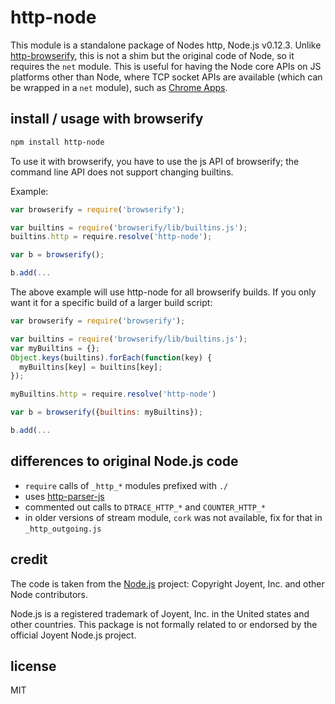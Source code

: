 # http-node
This module is a standalone package of Nodes http, Node.js v0.12.3. Unlike
[http-browserify](https://www.npmjs.com/package/http-browserify), this is not
a shim but the original code of Node, so it requires the `net` module. This is
useful for having the Node core APIs on JS platforms other than Node, where
TCP socket APIs are available (which can be wrapped in a `net` module),
such as [Chrome Apps](https://developer.chrome.com/apps/sockets_tcp).

## install / usage with browserify

```bash
npm install http-node
```

To use it with browserify, you have to use the js API of browserify;
the command line API does not support changing builtins.

Example:

```js
var browserify = require('browserify');

var builtins = require('browserify/lib/builtins.js');
builtins.http = require.resolve('http-node');

var b = browserify();

b.add(...
```

The above example will use http-node for all browserify builds.
If you only want it for a specific build of a larger build script:

```js
var browserify = require('browserify');

var builtins = require('browserify/lib/builtins.js');
var myBuiltins = {};
Object.keys(builtins).forEach(function(key) {
  myBuiltins[key] = builtins[key];
});

myBuiltins.http = require.resolve('http-node')

var b = browserify({builtins: myBuiltins});

b.add(...
```

## differences to original Node.js code

- `require` calls of `_http_*` modules prefixed with `./`
- uses [http-parser-js](https://www.npmjs.com/package/http-parser-js)
- commented out calls to `DTRACE_HTTP_*` and `COUNTER_HTTP_*`
- in older versions of stream module, `cork` was not available, fix for that in
  `_http_outgoing.js`

## credit

The code is taken from the [Node.js](http://nodejs.org) project:
Copyright Joyent, Inc. and other Node contributors.

Node.js is a registered trademark of Joyent, Inc. in the United states and other countries. This
package is not formally related to or endorsed by the official Joyent Node.js project.

## license

MIT
